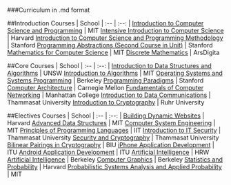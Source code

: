 ###Curriculum in .md format

##Introduction 
Courses | School |
:-- | :--: |
[Introduction to Computer Science and Programming](http://ocw.mit.edu/courses/electrical-engineering-and-computer-science/6-00sc-introduction-to-computer-science-and-programming-spring-2011/) | MIT
[Intensive Introduction to Computer Science](http://www.extension.harvard.edu/open-learning-initiative/intensive-introduction-computer-science) | Harvard
[Introduction to Computer Science and Programming Methodology](http://see.stanford.edu/see/courseInfo.aspx?coll=824a47e1-135f-4508-a5aa-866adcae1111) | Stanford 
[Programming Abstractions (Second Course in Unit)](http://www.youtube.com/view_play_list?p=FE6E58F856038C69) | Stanford
[Mathematics for Computer Science](http://ocw.mit.edu/courses/electrical-engineering-and-computer-science/6-042j-mathematics-for-computer-science-fall-2010/) |  MIT 
[Discrete Mathematics](https://www.youtube.com/watch?v=h_9WjWENWV8&feature=share&list=PLTdIp1DywMlUpLHEg3ADhE6rrxhW_T5Rx) | ArsDigita 

##Core
Courses | School |
:-- | :--: |
[Introduction to Data Structures and Algorithms](https://www.youtube.com/watch?v=RpRRUQFbePU&list=PLE621E25B3BF8B9D1) | UNSW
[Introduction to Algorithms](http://ocw.mit.edu/courses/electrical-engineering-and-computer-science/6-006-introduction-to-algorithms-fall-2011/) | MIT
[Operating Systems and Systems Programming](https://www.youtube.com/watch?v=XgQo4JkN4Bw&list=PL62A66DDD3B3CC0B7) | Berkeley
[Programming Paradigms](https://www.youtube.com/playlist?list=PL9D558D49CA734A02) | Stanford
[Computer Architecture](https://www.youtube.com/playlist?list=PL5PHm2jkkXmgDN1PLwOY_tGtUlynnyV6D) | Carnegie Mellon
[Fundamentals of Computer Networking](https://www.youtube.com/channel/UCb1OiccPJ0wbMZMOleCvhWQ) | Manhattan College
[Introduction to Data Communications](https://www.youtube.com/playlist?list=PLvifRcqOOwF8u4iC7hFTMVC_WD6SEpnkx) | Thammasat University 
[Introduction to Cryptography](https://www.youtube.com/channel/UC1usFRN4LCMcfIV7UjHNuQg) | Ruhr University 

##Electives 
Courses | School |
:-- | :--: |
[Building Dynamic Websites](http://cs75.tv/2012/summer/) | Harvard
[Advanced Data Structures](http://ocw.mit.edu/courses/electrical-engineering-and-computer-science/6-851-advanced-data-structures-spring-2012/) | MIT
[Computer System Engineering](http://ocw.mit.edu/courses/electrical-engineering-and-computer-science/6-033-computer-system-engineering-spring-2009/) | MIT
[Principles of Programming Languages](http://freevideolectures.com/Course/2249/Principles-of-Programming-Languages/1) | IIT
[Introduction to IT Security](https://www.youtube.com/watch?v=bx5CPmNbblI&list=PLvifRcqOOwF89bqRiJEWyu5k7qJaTNMRj) | Thammasat University 
[Security and Cryptography](https://www.youtube.com/playlist?list=PLvifRcqOOwF-b74gWV5TpyMFFs2dVlqTt) | Thammasat University 
[Bilinear Pairings in Cryptography](https://www.youtube.com/playlist?list=PLXF_IJaFk-9C4p3b2tK7H9a9axOm3EtjA&feature=mh_lolz) |  BIU 
[iPhone Application Development](https://www.youtube.com/playlist?list=PL1D5B07DD840FB46D) | ITU
[Android Application Development](https://www.youtube.com/playlist?list=PL1E8E7D2B6EB11301) | ITU
[Artificial Intelligence](https://www.youtube.com/watch?v=katiy95_mxo&list=PL39B5D3AFC249556A) | HRW
[Artificial Intelligence](https://www.youtube.com/watch?v=qZ23-HrWyUE&index=10&list=PLF1A9D9034225FC92) | Berkeley
[Computer Graphics](http://inst.eecs.berkeley.edu/~cs184/fa12/onlinelectures.html) | Berkeley
[Statistics and Probability](https://www.youtube.com/playlist?list=PL2SOU6wwxB0uwwH80KTQ6ht66KWxbzTIo) | Harvard
[Probabilistic Systems Analysis and Applied Probability](http://ocw.mit.edu/courses/electrical-engineering-and-computer-science/6-041-probabilistic-systems-analysis-and-applied-probability-fall-2010/index.htm) | MIT
